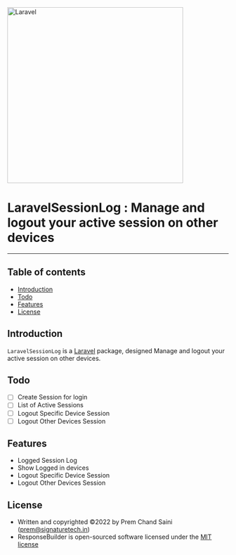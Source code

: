 <img src="https://raw.githubusercontent.com/laravel/art/master/logo-lockup/5%20SVG/2%20CMYK/1%20Full%20Color/laravel-logolockup-cmyk-red.svg" width="400" alt="Laravel">
<h1>LaravelSessionLog : Manage and logout your active session on other devices</h1>

---

## Table of contents

-   [Introduction](#introduction)
-   [Todo](#todo)
-   [Features](#features)
-   [License](#license)

## Introduction

`LaravelSessionLog` is a [Laravel](https://laravel.com/) package, designed Manage and logout your active session on other devices.

## Todo

-   [ ] Create Session for login
-   [ ] List of Active Sessions
-   [ ] Logout Specific Device Session
-   [ ] Logout Other Devices Session

## Features

-   Logged Session Log
-   Show Logged in devices
-   Logout Specific Device Session
-   Logout Other Devices Session

## License

-   Written and copyrighted &copy;2022 by Prem Chand Saini ([prem@signaturetech.in](mailto:prem@signaturetech.in))
-   ResponseBuilder is open-sourced software licensed under the [MIT license](http://opensource.org/licenses/MIT)
